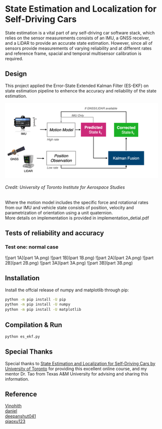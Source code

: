 # State Estimation and Localization for Self-Driving Cars

State estimation is a vital part of any self-driving car software stack, which relies on the sensor measurements consists of an IMU, a GNSS receiver, and a LiDAR to provide an accurate state estimation. However, since all of sensors provide measurements of varying reliability and at different rates and reference frame, spacial and temporal multisensor calibration is required.

## Design
This project applied the Error-State Extended Kalman Filter (ES-EKF) on state estimation pipeline to enhence the accuracy and reliability of the state estimation.

![flow chart](flow_chart.png)
###### Credit: University of Toronto Institute for Aerospace Studies

Where the motion model includes the specific force and rotational rates from our IMU and vehicle state consists of position, velocity and parametrization of
orientation using a unit quaternion. \
More details on implementation is provided in implementation_detial.pdf

## Tests of reliability and accuracy

### Test one: normal case
![part 1A](part 1A.png)
![part 1B](part 1B.png)
![part 2A](part 2A.png)
![part 2B](part 2B.png)
![part 3A](part 3A.png)
![part 3B](part 3B.png)

## Installation

Install the offcial release of numpy and matplotlib through pip:

```bash
python -m pip install -U pip
python -m pip install -U numpy
python -m pip install -U matplotlib
```

## Compilation & Run


```python
python es_ekf.py
```

## Special Thanks
Special thanks to [State Estimation and Localization for Self-Driving Cars by University of Toronto](https://www.coursera.org/learn/state-estimation-localization-self-driving-cars/home/info) for providing this excellent online course, and my mentor Dr. Tao from Texas A&M University for advising and sharing this information.

## Reference
[Vinohith](https://github.com/Vinohith/Self_Driving_Car_specialization)\
[daniel](https://github.com/daniel-s-ingram/self_driving_cars_specialization)\
[deepanshut041](https://github.com/deepanshut041/self-driving-car-specialization)\
[qiaoxu123](https://github.com/qiaoxu123/Self-Driving-Cars)
